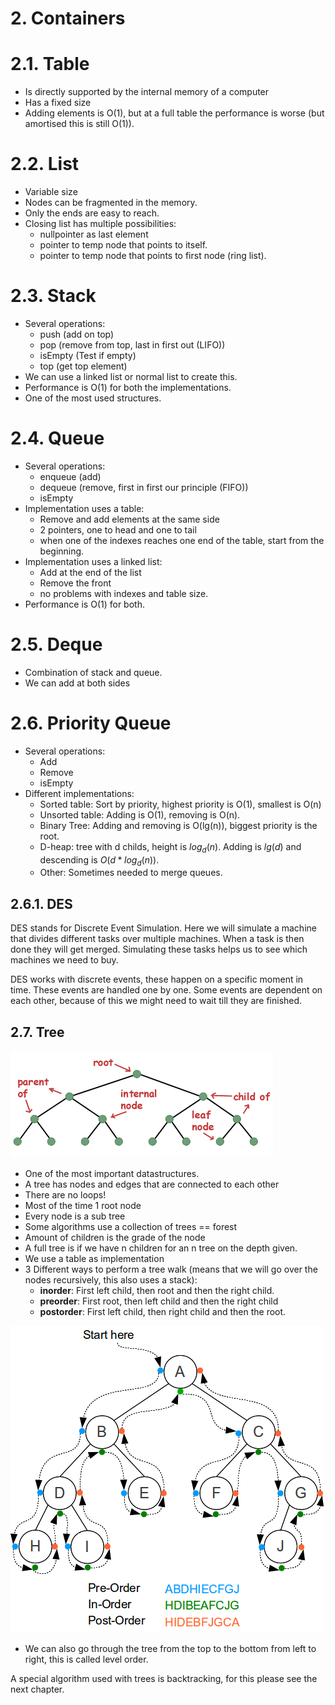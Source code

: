 # 2. Containers
# 2.1. Table

* Is directly supported by the internal memory of a computer
* Has a fixed size
* Adding elements is O(1), but at a full table the performance is worse (but amortised this is still O(1)).

# 2.2. List

* Variable size
* Nodes can be fragmented in the memory.
* Only the ends are easy to reach.
* Closing list has multiple possibilities:
    *  nullpointer as last element
    *  pointer to temp node that points to itself.
    *  pointer to temp node that points to first node (ring list).

# 2.3. Stack

* Several operations:
    * push (add on top)
    * pop (remove from top, last in first out (LIFO))
    * isEmpty (Test if empty)
    * top (get top element)
* We can use a linked list or normal list to create this.
* Performance is O(1) for both the implementations.
* One of the most used structures.

# 2.4. Queue

* Several operations:
    * enqueue (add)
    * dequeue (remove, first in first our principle (FIFO))
    * isEmpty
* Implementation uses a table:
    * Remove and add elements at the same side
    * 2 pointers, one to head and one to tail
    * when one of the indexes reaches one end of the table, start from the beginning.
* Implementation uses a linked list:
    * Add at the end of the list
    * Remove the front
    * no problems with indexes and table size.
* Performance is O(1) for both.

# 2.5. Deque

* Combination of stack and queue.
* We can add at both sides

# 2.6. Priority Queue

* Several operations:
    * Add
    * Remove
    * isEmpty
* Different implementations:
    * Sorted table: Sort by priority, highest priority is O(1), smallest is O(n)
    * Unsorted table: Adding is O(1), removing is O(n).
    * Binary Tree: Adding and removing is O(lg(n)), biggest priority is the root.
    * D-heap: tree with d childs, height is $log_d(n)$. Adding is $lg(d)$ and descending is $O(d*log_d(n))$.
    * Other: Sometimes needed to merge queues.

## 2.6.1. DES
DES stands for Discrete Event Simulation. Here we will simulate a machine that divides different tasks over multiple machines. When a task is then done they will get merged. Simulating these tasks helps us to see which machines we need to buy.

DES works with discrete events, these happen on a specific moment in time. These events are handled one by one. Some events are dependent on each other, because of this we might need to wait till they are finished.


## 2.7. Tree
![](treedefinition.gif)

* One of the most important datastructures.
* A tree has nodes and edges that are connected to each other
* There are no loops!
* Most of the time 1 root node
* Every node is a sub tree
* Some algorithms use a collection of trees == forest
* Amount of children is the grade of the node
* A full tree is if we have n children for an n tree on the depth given.
* We use a table as implementation 
* 3 Different ways to perform a tree walk (means that we will go over the nodes recursively, this also uses a stack):
    * **inorder**: First left child, then root and then the right child. 
    * **preorder**: First root, then left child and then the right child
    * **postorder**: First left child, then right child and then the root.

![](traversal1.png)

* We can also go through the tree from the top to the bottom from left to right, this is called level order.

A special algorithm used with trees is backtracking, for this please see the next chapter.